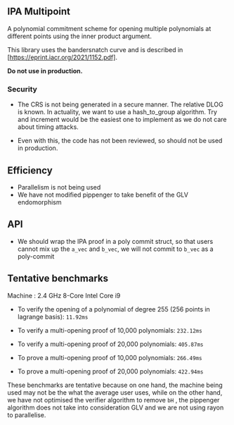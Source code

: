 ## IPA Multipoint

A polynomial commitment scheme for opening multiple polynomials at different points using the inner product argument.

This library uses the bandersnatch curve and is described in [https://eprint.iacr.org/2021/1152.pdf].


**Do not use in production.**

### Security 

- The CRS is not being generated in a secure manner. The relative DLOG is known. In actuality, we want to use a hash_to_group algorithm. Try and increment would be the easiest one to implement as we do not care about timing attacks.

- Even with this, the code has not been reviewed, so should not be used in production.

## Efficiency

- Parallelism is not being used
- We have not modified pippenger to take benefit of the GLV endomorphism

## API

- We should wrap the IPA proof in a poly commit struct, so that users cannot mix up the `a_vec` and `b_vec`, we will not commit to `b_vec` as a poly-commit

## Tentative benchmarks

Machine : 2.4 GHz 8-Core Intel Core i9

- To verify the opening of a polynomial of degree 255 (256 points in lagrange basis): `11.92ms`

- To verify a multi-opening proof of 10,000 polynomials: `232.12ms`

- To verify a multi-opening proof of 20,000 polynomials: `405.87ms`

- To prove a multi-opening proof of 10,000 polynomials: `266.49ms`

- To prove a multi-opening proof of 20,000 polynomials: `422.94ms`


These benchmarks are tentative because on one hand, the machine being used may not be the what the average user uses, while on the other hand, we have not optimised the verifier algorithm to remove `bH` , the pippenger algorithm does not take into consideration GLV and we are not using rayon to parallelise.
